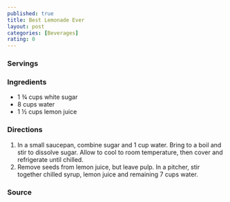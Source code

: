```yaml
---
published: true
title: Best Lemonade Ever
layout: post
categories: [Beverages]
rating: 0
---
```

### Servings


### Ingredients
- 1 ¾ cups white sugar
- 8 cups water
- 1 ½ cups lemon juice

### Directions
1. In a small saucepan, combine sugar and 1 cup water.  Bring to a boil and stir to dissolve sugar.  Allow to cool to room temperature, then cover and refrigerate until chilled.
2. Remove seeds from lemon juice, but leave pulp.  In a pitcher, stir together chilled syrup, lemon juice and remaining 7 cups water.

### Source

